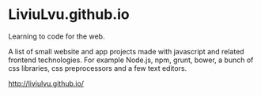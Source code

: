 # LiviuLvu.github.io  

Learning to code for the web.  

A list of small website and app projects made with javascript and related frontend technologies. For example Node.js, npm, grunt, bower, a bunch of css libraries, css preprocessors and a few text editors.  

http://liviulvu.github.io/   
